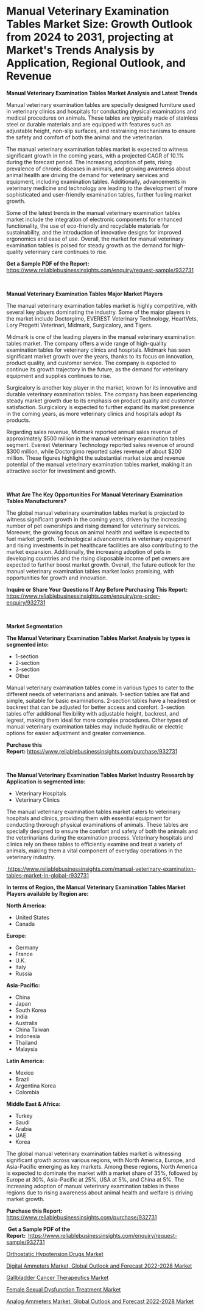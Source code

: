 <p><h1>Manual Veterinary Examination Tables Market Size: Growth Outlook from 2024 to 2031, projecting at Market's Trends Analysis by Application, Regional Outlook, and Revenue</h1></p><p><strong>Manual Veterinary Examination Tables Market Analysis and Latest Trends</strong></p>
<p><p>Manual veterinary examination tables are specially designed furniture used in veterinary clinics and hospitals for conducting physical examinations and medical procedures on animals. These tables are typically made of stainless steel or durable materials and are equipped with features such as adjustable height, non-slip surfaces, and restraining mechanisms to ensure the safety and comfort of both the animal and the veterinarian.</p><p>The manual veterinary examination tables market is expected to witness significant growth in the coming years, with a projected CAGR of 10.1% during the forecast period. The increasing adoption of pets, rising prevalence of chronic diseases in animals, and growing awareness about animal health are driving the demand for veterinary services and equipment, including examination tables. Additionally, advancements in veterinary medicine and technology are leading to the development of more sophisticated and user-friendly examination tables, further fueling market growth.</p><p>Some of the latest trends in the manual veterinary examination tables market include the integration of electronic components for enhanced functionality, the use of eco-friendly and recyclable materials for sustainability, and the introduction of innovative designs for improved ergonomics and ease of use. Overall, the market for manual veterinary examination tables is poised for steady growth as the demand for high-quality veterinary care continues to rise.</p></p>
<p><strong>Get a Sample PDF of the Report:&nbsp;</strong> <a href="https://www.reliablebusinessinsights.com/enquiry/request-sample/932731">https://www.reliablebusinessinsights.com/enquiry/request-sample/932731</a></p>
<p>&nbsp;</p>
<p><strong>Manual Veterinary Examination Tables Major Market Players</strong></p>
<p><p>The manual veterinary examination tables market is highly competitive, with several key players dominating the industry. Some of the major players in the market include Doctorgimo, EVEREST Veterinary Technology, HeartVets, Lory Progetti Veterinari, Midmark, Surgicalory, and Tigers.</p><p>Midmark is one of the leading players in the manual veterinary examination tables market. The company offers a wide range of high-quality examination tables for veterinary clinics and hospitals. Midmark has seen significant market growth over the years, thanks to its focus on innovation, product quality, and customer service. The company is expected to continue its growth trajectory in the future, as the demand for veterinary equipment and supplies continues to rise.</p><p>Surgicalory is another key player in the market, known for its innovative and durable veterinary examination tables. The company has been experiencing steady market growth due to its emphasis on product quality and customer satisfaction. Surgicalory is expected to further expand its market presence in the coming years, as more veterinary clinics and hospitals adopt its products.</p><p>Regarding sales revenue, Midmark reported annual sales revenue of approximately $500 million in the manual veterinary examination tables segment. Everest Veterinary Technology reported sales revenue of around $300 million, while Doctorgimo reported sales revenue of about $200 million. These figures highlight the substantial market size and revenue potential of the manual veterinary examination tables market, making it an attractive sector for investment and growth.</p></p>
<p>&nbsp;</p>
<p><strong>What Are The Key Opportunities For Manual Veterinary Examination Tables Manufacturers?</strong></p>
<p><p>The global manual veterinary examination tables market is projected to witness significant growth in the coming years, driven by the increasing number of pet ownerships and rising demand for veterinary services. Moreover, the growing focus on animal health and welfare is expected to fuel market growth. Technological advancements in veterinary equipment and rising investments in pet healthcare facilities are also contributing to the market expansion. Additionally, the increasing adoption of pets in developing countries and the rising disposable income of pet owners are expected to further boost market growth. Overall, the future outlook for the manual veterinary examination tables market looks promising, with opportunities for growth and innovation.</p></p>
<p><strong>Inquire or Share Your Questions If Any Before Purchasing This Report:</strong> <a href="https://www.reliablebusinessinsights.com/enquiry/pre-order-enquiry/932731">https://www.reliablebusinessinsights.com/enquiry/pre-order-enquiry/932731</a></p>
<p>&nbsp;</p>
<p><strong>Market Segmentation</strong></p>
<p><strong>The Manual Veterinary Examination Tables Market Analysis by types is segmented into:</strong></p>
<p><ul><li>1-section</li><li>2-section</li><li>3-section</li><li>Other</li></ul></p>
<p><p>Manual veterinary examination tables come in various types to cater to the different needs of veterinarians and animals. 1-section tables are flat and simple, suitable for basic examinations. 2-section tables have a headrest or backrest that can be adjusted for better access and comfort. 3-section tables offer additional flexibility with adjustable height, backrest, and legrest, making them ideal for more complex procedures. Other types of manual veterinary examination tables may include hydraulic or electric options for easier adjustment and greater convenience.</p></p>
<p><strong>Purchase this Report:&nbsp;</strong><a href="https://www.reliablebusinessinsights.com/purchase/932731">https://www.reliablebusinessinsights.com/purchase/932731</a></p>
<p>&nbsp;</p>
<p><strong>The Manual Veterinary Examination Tables Market Industry Research by Application is segmented into:</strong></p>
<p><ul><li>Veterinary Hospitals</li><li>Veterinary Clinics</li></ul></p>
<p><p>The manual veterinary examination tables market caters to veterinary hospitals and clinics, providing them with essential equipment for conducting thorough physical examinations of animals. These tables are specially designed to ensure the comfort and safety of both the animals and the veterinarians during the examination process. Veterinary hospitals and clinics rely on these tables to efficiently examine and treat a variety of animals, making them a vital component of everyday operations in the veterinary industry.</p></p>
<p><a href="https://www.reliablebusinessinsights.com/manual-veterinary-examination-tables-market-in-global-r932731">&nbsp;https://www.reliablebusinessinsights.com/manual-veterinary-examination-tables-market-in-global-r932731</a></p>
<p><strong>In terms of Region, the Manual Veterinary Examination Tables Market Players available by Region are:</strong></p>
<p>
    <p> <strong> North America: </strong>
        <ul>
            <li>United States</li>
            <li>Canada</li>
        </ul>
        </p> 
    <p> <strong> Europe: </strong>
        <ul>
            <li>Germany</li>
            <li>France</li>
            <li>U.K.</li>
            <li>Italy</li>
            <li>Russia</li>
        </ul>
        </p> 
    <p> <strong> Asia-Pacific: </strong>
        <ul>
            <li>China</li>
            <li>Japan</li>
            <li>South Korea</li>
            <li>India</li>
            <li>Australia</li>
            <li>China Taiwan</li>
            <li>Indonesia</li>
            <li>Thailand</li>
            <li>Malaysia</li>
        </ul>
        </p> 
    <p> <strong> Latin America: </strong>
        <ul>
            <li>Mexico</li>
            <li>Brazil</li>
            <li>Argentina Korea</li>
            <li>Colombia</li>
        </ul>
        </p> 
    <p> <strong> Middle East & Africa: </strong>
        <ul>
            <li>Turkey</li>
            <li>Saudi</li>
            <li>Arabia</li>
            <li>UAE</li>
            <li>Korea</li>
        </ul>
    </p>
    </p>
<p><p>The global manual veterinary examination tables market is witnessing significant growth across various regions, with North America, Europe, and Asia-Pacific emerging as key markets. Among these regions, North America is expected to dominate the market with a market share of 35%, followed by Europe at 30%, Asia-Pacific at 25%, USA at 5%, and China at 5%. The increasing adoption of manual veterinary examination tables in these regions due to rising awareness about animal health and welfare is driving market growth.</p></p>
<p><strong>Purchase this Report: </strong><a href="https://www.reliablebusinessinsights.com/purchase/932731">https://www.reliablebusinessinsights.com/purchase/932731</a></p>
<p>&nbsp;<strong>Get a Sample PDF of the Report:&nbsp;&nbsp;</strong><a href="https://www.reliablebusinessinsights.com/enquiry/request-sample/932731">https://www.reliablebusinessinsights.com/enquiry/request-sample/932731</a></p>
<p><strong></strong></p>
<p><p><a href="https://medium.com/@guadaluannon456456/orthostatic-hypotension-drugs-market-a-global-and-regional-analysis-2024-2031-b7708ff412e2">Orthostatic Hypotension Drugs Market</a></p><p><a href="https://issuu.com/reportprime-2/docs/digital-ammeters-market-global-outl_cbd968be4d82c8">Digital Ammeters Market, Global Outlook and Forecast 2022-2028 Market</a></p><p><a href="https://medium.com/@guadaluannon456456/gallbladder-cancer-therapeutics-market-a-global-and-regional-analysis-focus-on-end-user-42bfdabebfc2">Gallbladder Cancer Therapeutics Market</a></p><p><a href="https://medium.com/@vaniquavaughn8/global-female-sexual-dysfunction-treatment-industry-types-applications-market-players-regional-19f896b7ca67">Female Sexual Dysfunction Treatment Market</a></p><p><a href="https://issuu.com/reportprime-2/docs/analog-ammeters-market-global-outlo_1c2a06da357378">Analog Ammeters Market, Global Outlook and Forecast 2022-2028 Market</a></p></p>